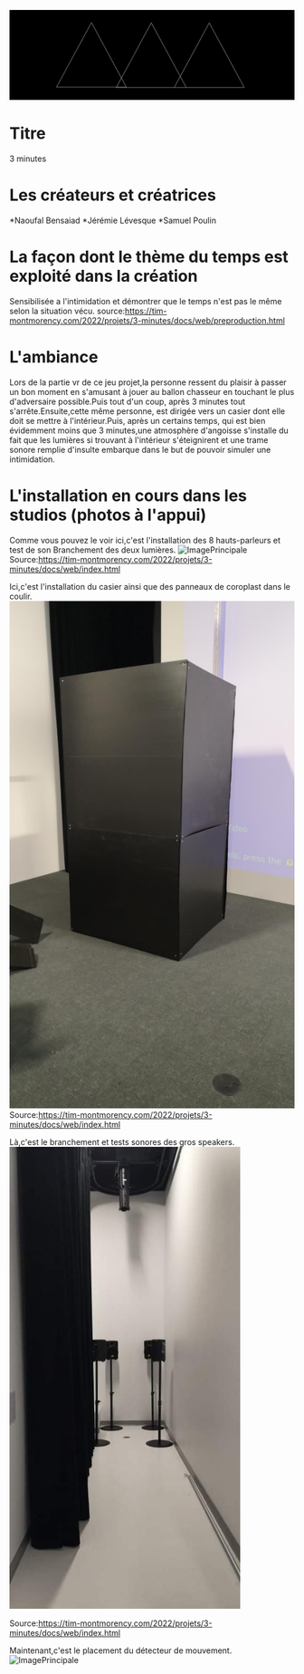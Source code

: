 ![ImagePrincipale](medias/banniere_page_projet.jpg)

# Titre
3 minutes
# Les créateurs et créatrices
*Naoufal Bensaiad
*Jérémie Lévesque
*Samuel Poulin
# La façon dont le thème du temps  est exploité dans la création
Sensibilisée a l'intimidation et démontrer que le temps n'est pas le même selon la situation vécu.
source:https://tim-montmorency.com/2022/projets/3-minutes/docs/web/preproduction.html
# L'ambiance
Lors de la partie vr de ce jeu projet,la personne ressent du plaisir à passer un bon moment en s'amusant à jouer au ballon chasseur en touchant le plus d'adversaire possible.Puis tout d'un coup, après 3 minutes tout s'arrête.Ensuite,cette même personne, est dirigée vers un casier dont elle doit se mettre à l'intérieur.Puis, après un certains temps, qui est bien évidemment moins que 3 minutes,une atmosphère d'angoisse s'installe du fait que les lumières si trouvant à l'intérieur s'éteignirent et une trame sonore remplie d'insulte embarque dans le but de pouvoir simuler une intimidation.
# L'installation en cours dans les studios (photos à l'appui)
Comme vous pouvez le voir ici,c'est l'installation des 8 hauts-parleurs et test de son Branchement des deux lumières.
![ImagePrincipale](medias/hauts_parleurs_son_lumi%C3%A8res.png)
Source:https://tim-montmorency.com/2022/projets/3-minutes/docs/web/index.html

Ici,c'est l'installation du casier ainsi que des panneaux de coroplast dans le coulir.
![ImagePrincipale](medias/casier_panneaux.png)
Source:https://tim-montmorency.com/2022/projets/3-minutes/docs/web/index.html

Là,c'est le branchement et tests sonores des gros speakers.
![ImagePrincipale](medias/speakers.png)

Source:https://tim-montmorency.com/2022/projets/3-minutes/docs/web/index.html

Maintenant,c'est le placement du détecteur de mouvement.
![ImagePrincipale]()

























